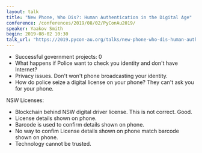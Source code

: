 ```yaml
---
layout: talk
title: "New Phone, Who Dis?: Human Authentication in the Digital Age"
conference: /conferences/2019/08/02/PyConAu2019/
speaker: Yaakov Smith
begin: 2019-08-02 10:30
talk_url: "https://2019.pycon-au.org/talks/new-phone-who-dis-human-authentication-in-the-digital-age"
---
```

* Successful government projects: 0
* What happens if Police want to check you identity and don't have Internet?
* Privacy issues. Don't won't phone broadcasting your identity.
* How do police seize a digital license on your phone? They can't ask you
  for your phone.

NSW Licenses:

* Blockchain behind NSW digital driver license. This is not correct. Good.
* License details shown on phone.
* Barcode is used to confirm details shown on phone.
* No way to confim License details shown on phone match barcode shown on phone.
* Technology cannot be trusted.
